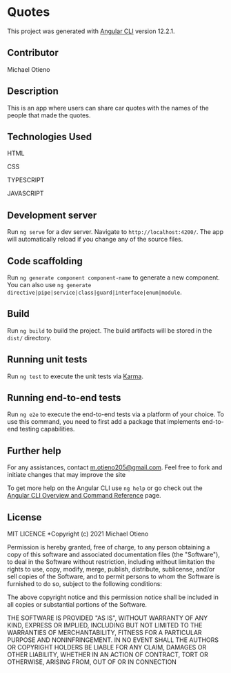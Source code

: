 # Quotes

This project was generated with [Angular CLI](https://github.com/angular/angular-cli) version 12.2.1.

## Contributor

Michael Otieno

## Description

This is an app where users can share car quotes with the names of the people that made the quotes.

## Technologies Used

  HTML 
  
  CSS
  
  TYPESCRIPT
  
  JAVASCRIPT

## Development server

Run `ng serve` for a dev server. Navigate to `http://localhost:4200/`. The app will automatically reload if you change any of the source files.

## Code scaffolding

Run `ng generate component component-name` to generate a new component. You can also use `ng generate directive|pipe|service|class|guard|interface|enum|module`.

## Build

Run `ng build` to build the project. The build artifacts will be stored in the `dist/` directory.

## Running unit tests

Run `ng test` to execute the unit tests via [Karma](https://karma-runner.github.io).

## Running end-to-end tests

Run `ng e2e` to execute the end-to-end tests via a platform of your choice. To use this command, you need to first add a package that implements end-to-end testing capabilities.

## Further help
For any assistances, contact m.otieno205@gmail.com. Feel free to fork and initiate changes that may improve the site


To get more help on the Angular CLI use `ng help` or go check out the [Angular CLI Overview and Command Reference](https://angular.io/cli) page.

## License

MIT LICENCE
*Copyright (c) 2021 Michael Otieno

Permission is hereby granted, free of charge, to any person obtaining a copy of this software and associated documentation files (the "Software"), to deal in the Software without restriction, including without limitation the rights to use, copy, modify, merge, publish, distribute, sublicense, and/or sell copies of the Software, and to permit persons to whom the Software is furnished to do so, subject to the following conditions:

The above copyright notice and this permission notice shall be included in all copies or substantial portions of the Software.

THE SOFTWARE IS PROVIDED "AS IS", WITHOUT WARRANTY OF ANY KIND, EXPRESS OR IMPLIED, INCLUDING BUT NOT LIMITED TO THE WARRANTIES OF MERCHANTABILITY, FITNESS FOR A PARTICULAR PURPOSE AND NONINFRINGEMENT. IN NO EVENT SHALL THE AUTHORS OR COPYRIGHT HOLDERS BE LIABLE FOR ANY CLAIM, DAMAGES OR OTHER LIABILITY, WHETHER IN AN ACTION OF CONTRACT, TORT OR OTHERWISE, ARISING FROM, OUT OF OR IN CONNECTION
